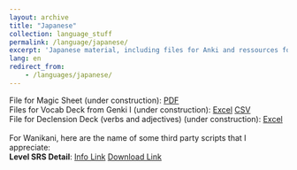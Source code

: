 ```yaml
---
layout: archive
title: "Japanese"
collection: language_stuff
permalink: /language/japanese/
excerpt: 'Japanese material, including files for Anki and ressources for Wanikani'
lang: en
redirect_from: 
    - /languages/japanese/
---
```

File for Magic Sheet (under construction):
[PDF](https://argilfea.github.io/philippethemedicalphysicist.github.io/files/Languages/Japanese_Magic_Sheet_v1.pdf)<br>
Files for Vocab Deck from Genki I (under construction):
[Excel](https://argilfea.github.io/philippethemedicalphysicist.github.io/files/Languages/Sanskrit_Anki.xlsx)
[CSV](https://argilfea.github.io/philippethemedicalphysicist.github.io/files/Languages/Sanskrit_Anki_v9.csv)<br>
File for Declension Deck (verbs and adjectives) (under construction):
[Excel](https://argilfea.github.io/philippethemedicalphysicist.github.io/files/Languages/Sanskrit_Declension.xlsx)<br>
<br>
For Wanikani, here are the name of some third party scripts that I appreciate:<br>
<b>Level SRS Detail</b>: [Info Link](https://community.wanikani.com/t/userscript-level-srs-details/48357)
<a href="https://greasyfork.org/en/scripts/400538-wanikani-level-srs-details" target="_blank" rel="noopener noreferrer">Download Link</a>
